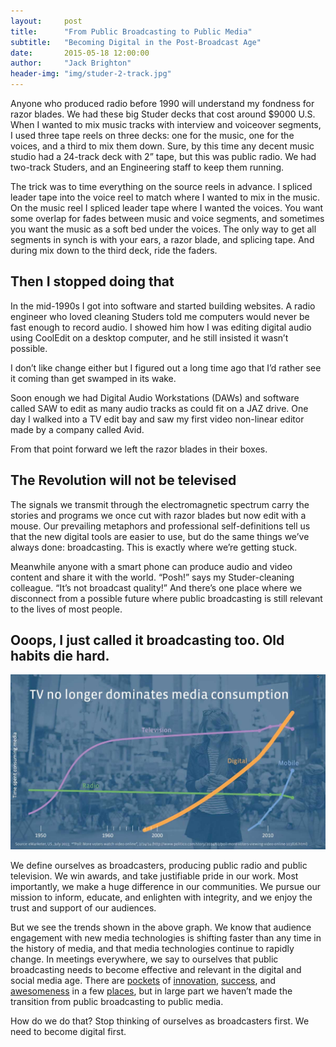 ```yaml
---
layout:     post
title:      "From Public Broadcasting to Public Media"
subtitle:   "Becoming Digital in the Post-Broadcast Age"
date:       2015-05-18 12:00:00
author:     "Jack Brighton"
header-img: "img/studer-2-track.jpg"
---
```


Anyone who produced radio before 1990 will understand my fondness for razor blades. We had these big Studer decks that cost around $9000 U.S.  When I wanted to mix music tracks with interview and voiceover segments, I used three tape reels on three decks: one for the music, one for the voices, and a third to mix them down. Sure, by this time any decent music studio had a 24-track deck with 2” tape, but this was public radio. We had two-track Studers, and an Engineering staff to keep them running. 

The trick was to time everything on the source reels in advance. I spliced leader tape into the voice reel to match where I wanted to mix in the music. On the music reel I spliced leader tape where I wanted the voices. You want some overlap for fades between music and voice segments, and sometimes you want the music as a soft bed under the voices. The only way to get all segments in synch is with your ears, a razor blade, and splicing tape.  And during mix down to the third deck, ride the faders. 

## Then I stopped doing that

In the mid-1990s I got into software and started building websites. A radio engineer who loved cleaning Studers told me computers would never be fast enough to record audio. I showed him how I was editing digital audio using CoolEdit on a desktop computer, and he still insisted it wasn’t possible. 

I don’t like change either but I figured out a long time ago that I’d rather see it coming than get swamped in its wake.  

Soon enough we had Digital Audio Workstations (DAWs) and software called SAW to edit as many audio tracks as could fit on a JAZ drive. One day I walked into a TV edit bay and saw my first video non-linear editor made by a company called Avid.

From that point forward we left the razor blades in their boxes. 

## The Revolution will not be televised

The signals we transmit through the electromagnetic spectrum carry the stories and programs we once cut with razor blades but now edit with a mouse.  Our prevailing metaphors and professional self-definitions tell us that the new digital tools are easier to use, but do the same things we’ve always done: broadcasting. This is exactly where we’re getting stuck. 

Meanwhile anyone with a smart phone can produce audio and video content and share it with the world. “Posh!” says my Studer-cleaning colleague. “It’s not broadcast quality!” And there’s one place where we disconnect from a possible future where public broadcasting is still relevant to the lives of most people.  

## Ooops, I just called it broadcasting too. Old habits die hard.

![chart showing rapid growth of digital media consumption](/img/media-comparison-voters.jpg)

We define ourselves as broadcasters, producing public radio and public television. We win awards, and take justifiable pride in our work. Most importantly, we make a huge difference in our communities. We pursue our mission to inform, educate, and enlighten with integrity, and we enjoy the trust and support of our audiences.

But we see the trends shown in the above graph. We know that audience engagement with new media technologies is shifting faster than any time in the history of media, and that media technologies  continue to rapidly change. In meetings everywhere, we say to ourselves that public broadcasting needs to become effective and relevant in the digital and social media age. There are [pockets](http://www.northcountrypublicradio.org/) of [innovation](http://socialmediadesk.tumblr.com/), [success](http://www.opb.org/), and [awesomeness](http://blog.apps.npr.org/) in a few [places](http://www.kqed.org/), but in large part we haven’t made the transition from public broadcasting to public media. 

How do we do that? Stop thinking of ourselves as broadcasters first. We need to become digital first.